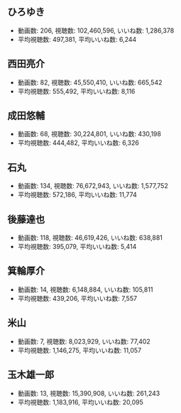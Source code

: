 ## ひろゆき

-   動画数: 206, 視聴数: 102,460,596, いいね数: 1,286,378
-   平均視聴数: 497,381, 平均いいね数: 6,244

## 西田亮介

-   動画数: 82, 視聴数: 45,550,410, いいね数: 665,542
-   平均視聴数: 555,492, 平均いいね数: 8,116

## 成田悠輔

-   動画数: 68, 視聴数: 30,224,801, いいね数: 430,198
-   平均視聴数: 444,482, 平均いいね数: 6,326

## 石丸

-   動画数: 134, 視聴数: 76,672,943, いいね数: 1,577,752
-   平均視聴数: 572,186, 平均いいね数: 11,774

## 後藤達也

-   動画数: 118, 視聴数: 46,619,426, いいね数: 638,881
-   平均視聴数: 395,079, 平均いいね数: 5,414

## 箕輪厚介

-   動画数: 14, 視聴数: 6,148,884, いいね数: 105,811
-   平均視聴数: 439,206, 平均いいね数: 7,557

## 米山

-   動画数: 7, 視聴数: 8,023,929, いいね数: 77,402
-   平均視聴数: 1,146,275, 平均いいね数: 11,057

## 玉木雄一郎

-   動画数: 13, 視聴数: 15,390,908, いいね数: 261,243
-   平均視聴数: 1,183,916, 平均いいね数: 20,095
